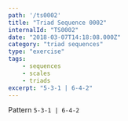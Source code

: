 ```yaml
---
path: '/ts0002'
title: "Triad Sequence 0002"
internalId: "TS0002"
date: "2018-03-07T14:18:08.000Z"
category: "triad sequences"
type: "exercise"
tags:
    - sequences
    - scales
    - triads
excerpt: "5-3-1 | 6-4-2"
---
```


Pattern `5-3-1 | 6-4-2`
